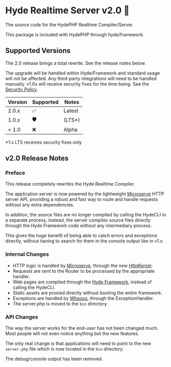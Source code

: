 # Hyde Realtime Server v2.0 🧪

The source code for the HydePHP Realtime Compiler/Server.

This package is included with HydePHP through hyde/framework.

## Supported Versions

The 2.0 release brings a total rewrite. See the release notes below.

The upgrade will be handled within Hyde/Framework and standard usage will not be affected.
Any third-party integrations will need to be handled manually. v1.0x will receive security fixes for the time being.
See the [Security Policy](https://github.com/hydephp/realtime-compiler/security/policy).


| Version | Supported          | Notes    |
|---------|--------------------|----------|
| 2.0.x   | :white_check_mark: | Latest   |
| 1.0.x   | :shield:           | (LTS*)   |
| < 1.0   | :x:                | Alpha    |

*1.x LTS receives security fixes only

## v2.0 Release Notes

### Preface

This release completely rewrites the Hyde Realtime Compiler.

The application server is now powered by the lightweight [Microserve](https://github.com/caendesilva/microserve)
HTTP server API, providing a robust and fast way to route and handle requests without any extra dependencies.

In addition, the source files are no longer compiled by calling the HydeCLI in a separate process,
instead, the server compiles source files directly through the Hyde Framework code without any
intermediary process.

This gives the huge benefit of being able to catch errors and exceptions directly,
without having to search for them in the console output like in v1.x.

### Internal Changes

- HTTP logic is handled by [Microserve](https://github.com/caendesilva/microserve), through the new [HttpKernel](https://github.com/hydephp/realtime-compiler/blob/master/src/Http/HttpKernel.php).
- Requests are sent to the Router to be processed by the appropriate handler.
- Web pages are compiled through the [Hyde Framework](https://github.com/hydephp/framework), instead of calling the HydeCLI.
- Static assets are proxied directly without booting the entire framework.
- Exceptions are handled by [Whoops](https://github.com/filp/whoops), through the ExceptionHandler.
- The server.php is moved to the `bin` directory.

### API Changes

The way the server works for the end-user has not been changed much.
Most people will not even notice anything but the new features.

The only real change is that applications will need to point to the
new `server.php` file which is now located in the `bin` directory.

The debug/console output has been removed.
